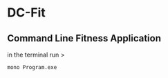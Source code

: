# DC-Fit

## Command Line Fitness Application

in the terminal run > 
```
mono Program.exe
```

<!-- 

mcs Program.cs                                               
> ls                                                           
Program.cs  Program.exe                                                             
mono Program.exe                                             
> Enter how many minutes you exercided:  

clear && mcs Program.cs && mono Program.exe
-->